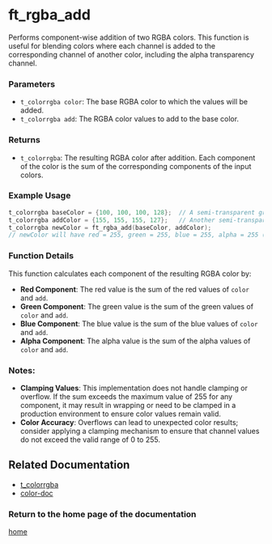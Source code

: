 # ft_rgba_add
Performs component-wise addition of two RGBA colors. This function is useful for blending colors where each channel is added to the corresponding channel of another color, including the alpha transparency channel.

### Parameters
- `t_colorrgba color`: The base RGBA color to which the values will be added.
- `t_colorrgba add`: The RGBA color values to add to the base color.

### Returns
- `t_colorrgba`: The resulting RGBA color after addition. Each component of the color is the sum of the corresponding components of the input colors.

### Example Usage
```c
t_colorrgba baseColor = {100, 100, 100, 128};  // A semi-transparent gray
t_colorrgba addColor = {155, 155, 155, 127};   // Another semi-transparent color to add
t_colorrgba newColor = ft_rgba_add(baseColor, addColor);
// newColor will have red = 255, green = 255, blue = 255, alpha = 255 (saturated white with full opacity)
```

### Function Details
This function calculates each component of the resulting RGBA color by:
- **Red Component**: The red value is the sum of the red values of `color` and `add`.
- **Green Component**: The green value is the sum of the green values of `color` and `add`.
- **Blue Component**: The blue value is the sum of the blue values of `color` and `add`.
- **Alpha Component**: The alpha value is the sum of the alpha values of `color` and `add`.

### Notes:
- **Clamping Values**: This implementation does not handle clamping or overflow. If the sum exceeds the maximum value of 255 for any component, it may result in wrapping or need to be clamped in a production environment to ensure color values remain valid.
- **Color Accuracy**: Overflows can lead to unexpected color results; consider applying a clamping mechanism to ensure that channel values do not exceed the valid range of 0 to 255.

## Related Documentation
- [t_colorrgba](./t_colorrgba.md)
- [color-doc](../color-doc.md)

### Return to the home page of the documentation
[home](../../home.md)
